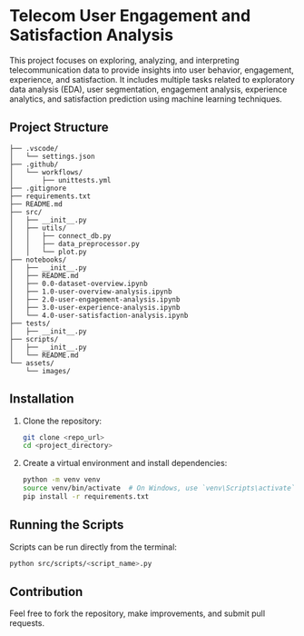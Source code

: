 # Telecom User Engagement and Satisfaction Analysis

This project focuses on exploring, analyzing, and interpreting telecommunication data to provide insights into user behavior, engagement, experience, and satisfaction. It includes multiple tasks related to exploratory data analysis (EDA), user segmentation, engagement analysis, experience analytics, and satisfaction prediction using machine learning techniques.

## Project Structure

```
├── .vscode/
│   └── settings.json
├── .github/
│   └── workflows/
│       ├── unittests.yml
├── .gitignore
├── requirements.txt
├── README.md
├── src/
│   ├── __init__.py
│   ├── utils/
│   │   ├── connect_db.py
│   │   ├── data_preprocessor.py
│   │   └── plot.py
├── notebooks/
│   ├── __init__.py
│   ├── README.md
│   ├── 0.0-dataset-overview.ipynb
│   ├── 1.0-user-overview-analysis.ipynb
│   ├── 2.0-user-engagement-analysis.ipynb
│   ├── 3.0-user-experience-analysis.ipynb
│   └── 4.0-user-satisfaction-analysis.ipynb
├── tests/
│   ├── __init__.py
├── scripts/
│   ├── __init__.py
│   └── README.md
└── assets/
    └── images/

```

## Installation

1. Clone the repository:
   ```bash
   git clone <repo_url>
   cd <project_directory>
   ```

2. Create a virtual environment and install dependencies:
   ```bash
   python -m venv venv
   source venv/bin/activate  # On Windows, use `venv\Scripts\activate`
   pip install -r requirements.txt
   ```

## Running the Scripts

Scripts can be run directly from the terminal:
```bash
python src/scripts/<script_name>.py
```

## Contribution

Feel free to fork the repository, make improvements, and submit pull requests.
